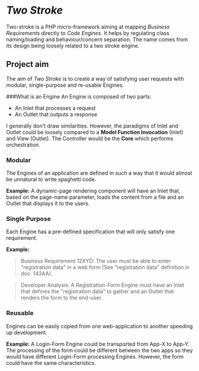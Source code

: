 # *Two Stroke*
Two-stroke is a PHP micro-framework aiming at mapping *Business Requirements* directly to *Code Engines*. It helps by regulating class naming/loading and behaviour/concern separation.
The name comes from its design being loosely related to a two stroke engine.

## Project aim
The aim of *Two Stroke* is to create a way of satisfying user requests with modular, single-purpose and re-usable Engines.

###What is an Engine
An Engine is composed of two parts:

  * An Inlet that processes a request
  * An Outlet that outputs a response

I generally don't draw similarities. However, the paradigms of Inlet and Outlet could be loosely compared to a **Model Function Invocation** (Inlet) and View (Outlet). The Controller would be the **Core** which performs orchestration.

### Modular
The Engines of an application are defined in such a way that it would almost be unnatural to write spaghetti code.

**Example:**
A dynamic-page rendering component will have an Inlet that, based on the page-name parameter, loads the content from a file and an Outlet that displays it to the users.

### Single Purpose
Each Engine has a pre-defined specification that will only satisfy one requirement.

**Example:**
>Business Requirement 12XYD: The user must be able to enter "registration data" in a web form (See "registration data" definition in doc. 143AA).

>Developer Analysis: A Registration-Form Engine must have an Inlet that defines the "registration data" to gather and an Outlet that renders the form to the end-user.

### Reusable
Engines can be easily copied from one web-application to another speeding up development.

**Example:**
A Login-Form Engine could be transported from App-X to App-Y. The processing of the form could be different between the two apps so they would have different Login-Form processing Engines. However, the form could have the same characteristics.
